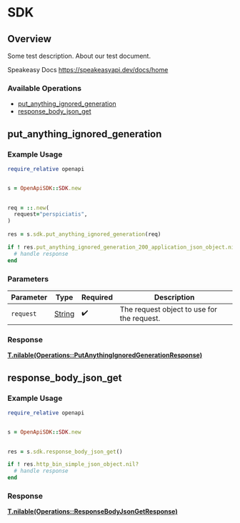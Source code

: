 # SDK


## Overview

Some test description.
About our test document.

Speakeasy Docs
<https://speakeasyapi.dev/docs/home>
### Available Operations

* [put_anything_ignored_generation](#put_anything_ignored_generation)
* [response_body_json_get](#response_body_json_get)

## put_anything_ignored_generation

### Example Usage

```ruby
require_relative openapi


s = OpenApiSDK::SDK.new

   
req = ::.new(
  request="perspiciatis",
)
    
res = s.sdk.put_anything_ignored_generation(req)

if ! res.put_anything_ignored_generation_200_application_json_object.nil?
  # handle response
end

```

### Parameters

| Parameter                                  | Type                                       | Required                                   | Description                                |
| ------------------------------------------ | ------------------------------------------ | ------------------------------------------ | ------------------------------------------ |
| `request`                                  | [String](../../models//.md)                | :heavy_check_mark:                         | The request object to use for the request. |


### Response

**[T.nilable(Operations::PutAnythingIgnoredGenerationResponse)](../../models/operations/putanythingignoredgenerationresponse.md)**


## response_body_json_get

### Example Usage

```ruby
require_relative openapi


s = OpenApiSDK::SDK.new

    
res = s.sdk.response_body_json_get()

if ! res.http_bin_simple_json_object.nil?
  # handle response
end

```


### Response

**[T.nilable(Operations::ResponseBodyJsonGetResponse)](../../models/operations/responsebodyjsongetresponse.md)**

